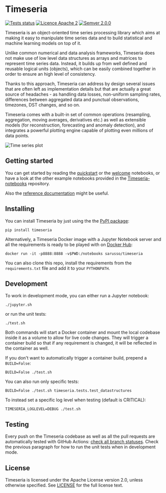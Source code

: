 # Timeseria


[![Tests status](https://github.com/sarusso/timeseria/actions/workflows/ci.yml/badge.svg)](https://github.com/sarusso/Timeseria/actions) [![Licence Apache 2](https://img.shields.io/github/license/sarusso/Timeseria)](https://github.com/sarusso/Timeseria/blob/master/LICENSE) [![Semver 2.0.0](https://camo.githubusercontent.com/76f12a58798ac587a2f5147b3e3917f09fd083a23ffa5febbe91ad18d2537ea9/68747470733a2f2f696d672e736869656c64732e696f2f62616467652f73656d7665722d322e302e302d626c7565)](https://semver.org/spec/v2.0.0.html) 

Timeseria is an object-oriented time series processing library which aims at making it easy to manipulate time series data and to build statistical and machine learning models on top of it.

Unlike common numerical and data analysis frameworks, Timeseria does not make use of low level data structures as arrays and matrices to represent time series data. Instead, it builds up from well defined and reusable logical units (objects), which can be easily combined together in order to ensure an high level of consistency.

Thanks to this approach, Timeseria can address by design several issues that are often left as implementation details but that are actually a great source of headaches - as handling data losses, non-uniform sampling rates, differences between aggregated data and punctual observations, timezones, DST changes, and so on.

Timeseria  comes with a built-in set of common operations (resampling, aggregation, moving averages, derivatives etc.) as well as extensible models (for reconstruction, forecasting and anomaly detection), and integrates a powerful plotting engine capable of plotting even millions of data points.

![Time series plot](docs/altogether.png?raw=true "Timeseria at work")


## Getting started

You can get started by reading the [quickstart](https://github.com/sarusso/Timeseria-notebooks/blob/master/notebooks/Quickstart.ipynb) or the [welcome](https://github.com/sarusso/Timeseria-notebooks/blob/master/notebooks/Welcome.ipynb) notebooks, or have a look at the other example notebooks provided in the [Timeseria-notebooks](https://github.com/sarusso/Timeseria-notebooks) repository. 

Also the [reference documentation](https://timeseria.readthedocs.io) might be useful.



## Installing

You can install Timeseria by just using the the [PyPI package](https://pypi.org/project/timeseria/):

    pip install timeseria

Alternatively, a Timeseria Docker image with a Jupyter Notebook server and all the requirements is ready to be played with on [Docker Hub](https://hub.docker.com/r/sarusso/timeseria):

    docker run -it -p8888:8888 -v$PWD:/notebooks sarusso/timeseria

You can also clone this repo, install the requirements from the `requirements.txt` file and add it to your `PYTHONPATH`.

## Development

To work in development mode, you can either run a Jupyter notebook:

    ./jupyter.sh

or run the unit tests:

    ./test.sh

Both commands will start a Docker container and mount the local codebase inside it as a volume to allow for live code changes. They will trigger a container build so that if any requirement is changed, it will be reflected in the container as well.

If you don't want to automatically trigger a container build, prepend a `BUILD=False`:

    BUILD=False ./test.sh

You can also run only specific tests:

    BUILD=False ./test.sh timeseria.tests.test_datastructures

To instead set a specific log level when testing (default is CRITICAL):

    TIMESERIA_LOGLEVEL=DEBUG ./test.sh


## Testing

Every push on the Timeseria codebase as well as all the pull requests are automatically tested with GitHub Actions: [check all branch statuses](https://github.com/sarusso/Timeseria/actions). Check the previous paragraph  for how to run the unit tests when in development mode.


## License
Timeseria is licensed under the Apache License version 2.0, unless otherwise specified. See [LICENSE](https://github.com/sarusso/Timeseria/blob/master/LICENSE) for the full license text.





